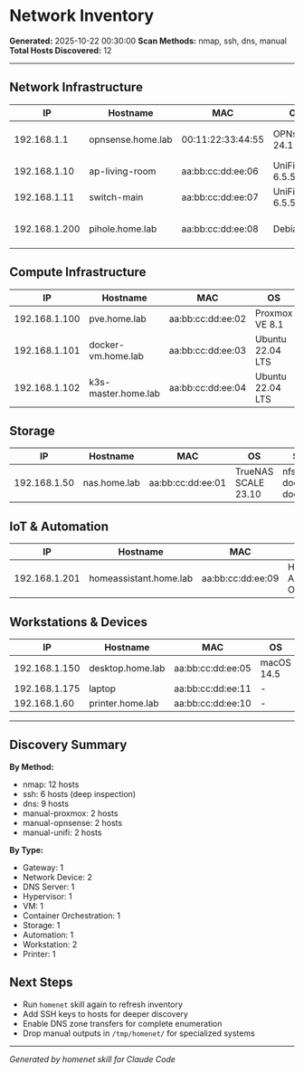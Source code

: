 # Network Inventory

**Generated:** 2025-10-22 00:30:00
**Scan Methods:** nmap, ssh, dns, manual
**Total Hosts Discovered:** 12

---

## Network Infrastructure

| IP | Hostname | MAC | OS | Services | Type |
|----|----------|-----|----|---------| ------|
| 192.168.1.1 | opnsense.home.lab | 00:11:22:33:44:55 | OPNsense 24.1 | firewall, dns, dhcp | Gateway |
| 192.168.1.10 | ap-living-room | aa:bb:cc:dd:ee:06 | UniFi 6.5.55 | unifi, uap | Network Device |
| 192.168.1.11 | switch-main | aa:bb:cc:dd:ee:07 | UniFi 6.5.55 | unifi, usw | Network Device |
| 192.168.1.200 | pihole.home.lab | aa:bb:cc:dd:ee:08 | Debian 12 | pihole, dns, dhcp | DNS Server |

## Compute Infrastructure

| IP | Hostname | MAC | OS | Services | Type |
|----|----------|-----|----|---------| ------|
| 192.168.1.100 | pve.home.lab | aa:bb:cc:dd:ee:02 | Proxmox VE 8.1 | proxmox, kvm | Hypervisor |
| 192.168.1.101 | docker-vm.home.lab | aa:bb:cc:dd:ee:03 | Ubuntu 22.04 LTS | docker:nginx, docker:postgres, docker:redis | VM |
| 192.168.1.102 | k3s-master.home.lab | aa:bb:cc:dd:ee:04 | Ubuntu 22.04 LTS | k3s, docker:containerd | Container Orchestration |

## Storage

| IP | Hostname | MAC | OS | Services | Type |
|----|----------|-----|----|---------| ------|
| 192.168.1.50 | nas.home.lab | aa:bb:cc:dd:ee:01 | TrueNAS SCALE 23.10 | nfs, smb, docker:plex, docker:sonarr | Storage |

## IoT & Automation

| IP | Hostname | MAC | OS | Services | Type |
|----|----------|-----|----|---------| ------|
| 192.168.1.201 | homeassistant.home.lab | aa:bb:cc:dd:ee:09 | Home Assistant OS 11.2 | homeassistant, mqtt | Automation |

## Workstations & Devices

| IP | Hostname | MAC | OS | Services | Type |
|----|----------|-----|----|---------| ------|
| 192.168.1.150 | desktop.home.lab | aa:bb:cc:dd:ee:05 | macOS 14.5 | - | Workstation |
| 192.168.1.175 | laptop | aa:bb:cc:dd:ee:11 | - | - | Workstation |
| 192.168.1.60 | printer.home.lab | aa:bb:cc:dd:ee:10 | - | ipp, http | Printer |

---

## Discovery Summary

**By Method:**
- nmap: 12 hosts
- ssh: 6 hosts (deep inspection)
- dns: 9 hosts
- manual-proxmox: 2 hosts
- manual-opnsense: 2 hosts
- manual-unifi: 2 hosts

**By Type:**
- Gateway: 1
- Network Device: 2
- DNS Server: 1
- Hypervisor: 1
- VM: 1
- Container Orchestration: 1
- Storage: 1
- Automation: 1
- Workstation: 2
- Printer: 1

## Next Steps

- Run `homenet` skill again to refresh inventory
- Add SSH keys to hosts for deeper discovery
- Enable DNS zone transfers for complete enumeration
- Drop manual outputs in `/tmp/homenet/` for specialized systems

---

*Generated by homenet skill for Claude Code*
